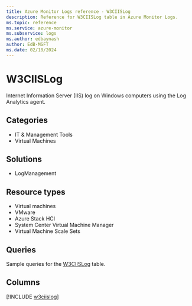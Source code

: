 ```yaml
---
title: Azure Monitor Logs reference - W3CIISLog
description: Reference for W3CIISLog table in Azure Monitor Logs.
ms.topic: reference
ms.service: azure-monitor
ms.subservice: logs
ms.author: edbaynash
author: EdB-MSFT
ms.date: 02/18/2024
---
```


# W3CIISLog

Internet Information Server (IIS) log on Windows computers using the Log Analytics agent.


## Categories

- IT & Management Tools
- Virtual Machines

## Solutions

- LogManagement

## Resource types

- Virtual machines
- VMware
- Azure Stack HCI
- System Center Virtual Machine Manager
- Virtual Machine Scale Sets

## Queries

 Sample queries for the [W3CIISLog](../queries/w3ciislog.md) table.


## Columns
  
[!INCLUDE [w3ciislog](.././tables/includes/w3ciislog-include.md)]
